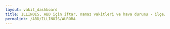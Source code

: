 ```yaml
---
layout: vakit_dashboard
title: ILLINOIS, ABD için iftar, namaz vakitleri ve hava durumu - ilçe/eyalet seç
permalink: /ABD/ILLINOIS/AURORA
---
```


<script type="text/javascript">
  var GLOBAL_COUNTRY = 'ABD';
  var GLOBAL_CITY = 'ILLINOIS';
  var GLOBAL_STATE = 'AURORA';
  var lat = 72;
  var lon = 21;
</script>

